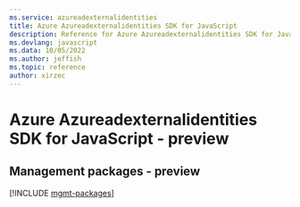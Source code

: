 ```yaml
---
ms.service: azureadexternalidentities
title: Azure Azureadexternalidentities SDK for JavaScript
description: Reference for Azure Azureadexternalidentities SDK for JavaScript
ms.devlang: javascript
ms.data: 10/05/2022
ms.author: jeffish
ms.topic: reference
author: xirzec
---
```

# Azure Azureadexternalidentities SDK for JavaScript - preview

## Management packages - preview
[!INCLUDE [mgmt-packages](azureadexternalidentities-mgmt-index.md)]
